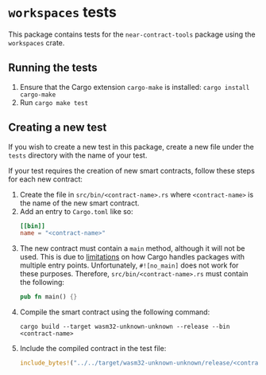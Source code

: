 # `workspaces` tests

This package contains tests for the `near-contract-tools` package using the `workspaces` crate.

## Running the tests

1. Ensure that the Cargo extension `cargo-make` is installed: `cargo install cargo-make`
2. Run `cargo make test`

## Creating a new test

If you wish to create a new test in this package, create a new file under the `tests` directory with the name of your test.

If your test requires the creation of new smart contracts, follow these steps for each new contract:

1. Create the file in `src/bin/<contract-name>.rs` where `<contract-name>` is the name of the new smart contract.
2. Add an entry to `Cargo.toml` like so:
    ```toml
    [[bin]]
    name = "<contract-name>"
    ```
3. The new contract must contain a `main` method, although it will not be used. This is due to [limitations](https://doc.rust-lang.org/cargo/reference/cargo-targets.html#library) on how Cargo handles packages with multiple entry points. Unfortunately, `#![no_main]` does not work for these purposes. Therefore, `src/bin/<contract-name>.rs` must contain the following:
    ```rust
    pub fn main() {}
    ```
4. Compile the smart contract using the following command:
    ```text
    cargo build --target wasm32-unknown-unknown --release --bin <contract-name>
    ```
5. Include the compiled contract in the test file:
    ```rust
    include_bytes!("../../target/wasm32-unknown-unknown/release/<contract-name>.wasm")
    ```
